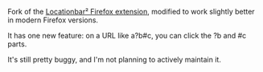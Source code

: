 Fork of the [Locationbar² Firefox extension](https://addons.mozilla.org/en-US/firefox/addon/locationbar²/), modified to work slightly better in modern Firefox versions.

It has one new feature: on a URL like a?b#c, you can click the ?b and #c parts.

It's still pretty buggy, and I'm not planning to actively maintain it.
